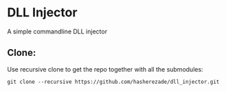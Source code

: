 # DLL Injector

A simple commandline DLL injector

Clone:
-
Use recursive clone to get the repo together with all the submodules:
```console
git clone --recursive https://github.com/hasherezade/dll_injector.git
```
